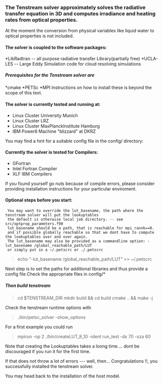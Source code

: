 ### The Tenstream solver approximately solves the radiative transfer equation in 3D and computes irradiance and heating rates from optical properties.

  At the moment the conversion from physical variables like liquid water
  to optical properties is not included.

#### The solver is coupled to the software packages:
*LibRadtran  -- all purpose radiative transfer Library(partially free)
*UCLA-LES    -- Large Eddy Simulation code for cloud resolving simulations

##### Prerequisites for the Tenstream solver are
  *cmake
  *PETSc
  *MPI
 Instructions on how to install these is beyond the scope of this text.

#### The solver is currently tested and running at:
* Linux Cluster University Munich
* Linux Cluster LRZ
* Linux Cluster MaxPlanckInstitute Hamburg
* IBM Power6  Machine "blizzard" at DKRZ
 
You may find a hint for a suitable config file in the config/ directory:

#### Currently the solver is tested for Compilers:
* GFortran
* Intel Fortran Compiler
* XLF IBM Compilers

 If you found yourself go nuts because of compile errors,
 please consider providing installation instructions
 for your particular enviroment.

#### Optional steps before you start:
```
 You may want to override the lut_basename, the path where the tenstream solver will put the lookuptables
 the default is otherwise local job directory. -- see src/optprop_parameters.f90
 lut_basename should be a path, that is reachable for mpi_rannk==0.
 and if possible globally reachable so that we dont have to compute the lookuptables over and over again.
 The lut_basename may also be provided as a commandline option: -lut_basename /global_reachable_path/LUT
 or simply put in a ~/.petscrc or ./.petscrc
```
>echo "-lut_basename /global_reachable_path/LUT" >> ~/.petscrc

 Next step is to set the paths for additional libraries and thus provide a config file
 Check the appropriate files in config/*

##### Then build tenstream
>cd $TENSTREAM_DIR
>mkdir build && cd build
>cmake .. && make -j

Check the tenstream runtime options with
>./bin/petsc_solver -show_options

For a first example you could run
>mpirun -np 2 ./bin/createLUT_8_10 -ident run_test -dx 70 -sza 60

Note that creating the Lookuptables takes a loong time.... dont be discouraged if you run it for the first time.

If that does not throw a lot of errors ---
well, then... Congratulations !!, you successfully installed the tenstream solver.

You may head back to the installation of the host model.

